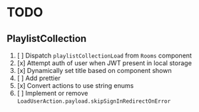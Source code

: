 # TODO

## PlaylistCollection

1. [ ] Dispatch `playlistCollectionLoad` from `Rooms` component
1. [x] Attempt auth of user when JWT present in local storage
1. [x] Dynamically set title based on component shown
1. [ ] Add prettier
1. [x] Convert actions to use string enums
1. [ ] Implement or remove `LoadUserAction.payload.skipSignInRedirectOnError`
